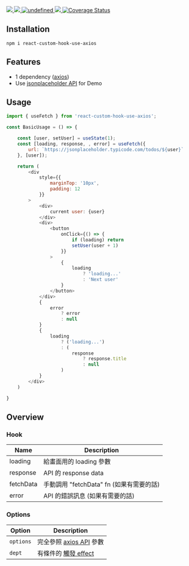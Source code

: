 <p align="left">
    <a href="https://travis-ci.org/TerryLee7788/react-custom-hook-use-axios">
      <img src="https://travis-ci.org/TerryLee7788/react-custom-hook-use-axios.svg?branch=master" />
    </a>
    <a href="https://www.npmjs.com/package/react-custom-hook-use-axios">
      <img src="https://img.shields.io/npm/dt/react-custom-hook-use-axios.svg" />
    </a>
    <a href="https://lgtm.com/projects/g/TerryLee7788/react-custom-hook-use-axios/context:javascript">
        <img alt="undefined" src="https://img.shields.io/lgtm/grade/javascript/g/TerryLee7788/react-custom-hook-use-axios.svg?logo=lgtm&logoWidth=18"/>
    </a>
    <a href="https://packagequality.com/#?package=react-custom-hook-use-axios">
        <img src="https://npm.packagequality.com/shield/react-custom-hook-use-axios.svg"/>
    </a>
    <a href='https://coveralls.io/github/TerryLee7788/react-custom-hook-use-axios?branch=master'><img src='https://coveralls.io/repos/github/TerryLee7788/react-custom-hook-use-axios/badge.svg?branch=master' alt='Coverage Status' /></a>
</p>

## Installation
```
npm i react-custom-hook-use-axios
```

## Features
- 1 dependency ([axios](https://github.com/axios/axios))
- Use [jsonplaceholder API](https://jsonplaceholder.typicode.com/todos) for Demo

## Usage
```js
import { useFetch } from 'react-custom-hook-use-axios';

const BasicUsage = () => {

    const [user, setUser] = useState(1);
    const [loading, response, , error] = useFetch({
        url: `https://jsonplaceholder.typicode.com/todos/${user}`
    }, [user]);

    return (
        <div
            style={{
                marginTop: '10px',
                padding: 12
            }}
        >
            <div>
                current user: {user}
            </div>
            <div>
                <button
                    onClick={() => {
                        if (loading) return
                        setUser(user + 1)
                    }}
                >
                    {
                        loading
                            ? 'loading...'
                            : 'Next user'
                    }
                </button>
            </div>
            {
                error
                    ? error
                    : null
            }
            {
                loading
                    ? ('loading...')
                    : (
                        response
                            ? response.title
                            : null
                    )
            }
        </div>
    )

}
```

## Overview
### Hook
|Name|Description|
| -- | -- |
|loading|給畫面用的 loading 參數|
|response|API 的 response data|
|fetchData|手動調用 "fetchData" fn (如果有需要的話)|
|error|API 的錯誤訊息 (如果有需要的話)|

### Options
|Option|Description|
| -- | -- |
|`options`|完全參照 [axios API](https://github.com/axios/axios#axios-api) 參數|
|`dept`|有條件的 [觸發 effect](https://zh-hant.reactjs.org/docs/hooks-reference.html#conditionally-firing-an-effect)|
